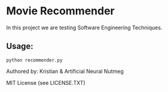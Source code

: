# Movie Recommender

In this project we are testing Software Engineering Techniques.

## Usage:

    python recommender.py



Authored by: Kristian & Artificial Neural Nutmeg


MIT License (see LICENSE.TXT)


